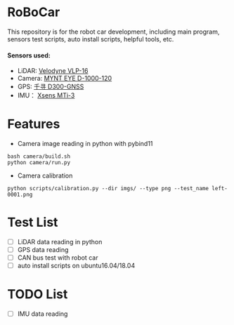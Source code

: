 # RoBoCar
This repository is for the robot car development, including main program, sensors test scripts, auto install scripts, helpful tools, etc.
#### Sensors used:
* LiDAR: [Velodyne VLP-16](https://www.velodynelidar.com/vlp-16.html)
* Camera: [MYNT EYE D-1000-120](https://www.myntai.com/mynteye/depth)
* GPS: [千寻 D300-GNSS](https://mall.qxwz.com/market/products/details?name=ouabiwv7762375598)
* IMU： [Xsens MTi-3](https://shop.xsens.com/shop/mti-1-series/mti-3-ahrs/mti-3)


# Features
* Camera image reading in python with pybind11
```
bash camera/build.sh
python camera/run.py
```
* Camera calibration
```
python scripts/calibration.py --dir imgs/ --type png --test_name left-0001.png
```


# Test List
- [ ] LiDAR data reading in python
- [ ] GPS data reading
- [ ] CAN bus test with robot car
- [ ] auto install scripts on ubuntu16.04/18.04

# TODO List
- [ ] IMU data reading
